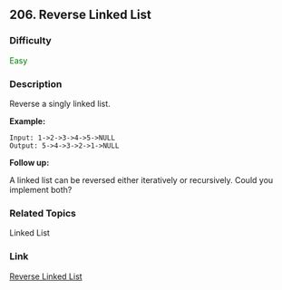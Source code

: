 ## 206. Reverse Linked List
### Difficulty

 <font color=green>Easy</font>

### Description

Reverse a singly linked list.

**Example:**
            Input: 1->2->3->4->5->NULL    Output: 5->4->3->2->1->NULL    

**Follow up:**

A linked list can be reversed either iteratively or recursively. Could you
implement both?


### Related Topics

Linked List


### Link
[Reverse Linked List](https://leetcode.com/problems/reverse-linked-list)
